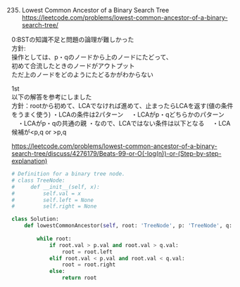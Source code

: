 235. Lowest Common Ancestor of a Binary Search Tree   
https://leetcode.com/problems/lowest-common-ancestor-of-a-binary-search-tree/

0:BSTの知識不足と問題の論理が難しかった   
方針:   
操作としては、p・qのノードから上のノードにたどって、   
初めて合流したときのノードがアウトプット   
ただ上のノードをどのようにたどるかがわからない      

1st   
以下の解答を参考にしました   
方針：rootから初めて、LCAでなければ進めて、止まったらLCAを返す(値の条件をうまく使う)
・LCAの条件は2パターン
　・LCAがp・qどちらかのパターン
　・LCAがp・qの共通の親
・なので、LCAではない条件は以下となる
　・LCA候補が<p,q or >p,q

https://leetcode.com/problems/lowest-common-ancestor-of-a-binary-search-tree/discuss/4276179/Beats-99-or-O(-log(n))-or-(Step-by-step-explanation)   

```python
# Definition for a binary tree node.
# class TreeNode:
#     def __init__(self, x):
#         self.val = x
#         self.left = None
#         self.right = None

class Solution:
    def lowestCommonAncestor(self, root: 'TreeNode', p: 'TreeNode', q: 'TreeNode') -> 'TreeNode':
        
        while root:
            if root.val > p.val and root.val > q.val:
                root = root.left
            elif root.val < p.val and root.val < q.val:
                root = root.right
            else:
                return root
```


